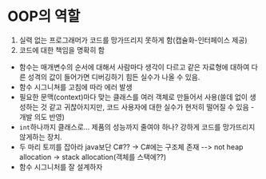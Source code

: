 # OOP의 역할

1. 실력 없는 프로그래머가 코드를 망가뜨리지 못하게 함(캡슐화-인터페이스 제공)
2. 코드에 대한 책임을 명확히 함

 - 함수는 매개변수의 순서에 대해서 사람마다 생각이 다르고 같은 자료형에 대하여 다른 성격의 값이 들어가면 디버깅하기 힘든 실수가 나올 수 있음.
 - 함수 시그니쳐를 고침에 따라 에러 발생
 - 필요한 문맥(context)마다 맞는 클래스를 여러 객체로 만들어서 사용(쓸데 없이 생성하는 것 같고 귀찮아지지만, 코드 사용자에 대한 실수가 현저히 떨어질 수 있음 - 개발 의도 반영)
 - `int`하나까지 클래스로... 제품의 성능까지 줄여야 하나? 강하게 코드를 망가뜨리지 않게하는 장치. 
 - 두 마리 토끼를 잡아라 java보단 C#?? -> C#에는 구조체 존재 --> not heap allocation -> stack allocation(객체를 스택에??)
 - 함수 시그니처를 잘 설계하자
